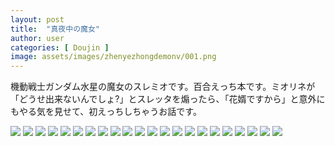 ```yaml
---
layout: post
title:  "真夜中の魔女"
author: user
categories: [ Doujin ]
image: assets/images/zhenyezhongdemonv/001.png
---
```


機動戦士ガンダム水星の魔女のスレミオです。百合えっち本です。ミオリネが「どうせ出来ないんでしょ?」とスレッタを煽ったら、「花婿ですから」と意外にもやる気を見せて、初えっちしちゃうお話です。

![](../assets/images/zhenyezhongdemonv/001.png)
![](../assets/images/zhenyezhongdemonv/002.png)
![](../assets/images/zhenyezhongdemonv/003.png)
![](../assets/images/zhenyezhongdemonv/004.png)
![](../assets/images/zhenyezhongdemonv/005.png)
![](../assets/images/zhenyezhongdemonv/006.png)
![](../assets/images/zhenyezhongdemonv/007.png)
![](../assets/images/zhenyezhongdemonv/008.png)
![](../assets/images/zhenyezhongdemonv/009.png)
![](../assets/images/zhenyezhongdemonv/010.png)
![](../assets/images/zhenyezhongdemonv/011.png)
![](../assets/images/zhenyezhongdemonv/012.png)
![](../assets/images/zhenyezhongdemonv/013.png)
![](../assets/images/zhenyezhongdemonv/014.png)
![](../assets/images/zhenyezhongdemonv/015.png)
![](../assets/images/zhenyezhongdemonv/016.png)
![](../assets/images/zhenyezhongdemonv/017.png)
![](../assets/images/zhenyezhongdemonv/018.png)
![](../assets/images/zhenyezhongdemonv/019.png)
![](../assets/images/zhenyezhongdemonv/020.png)
![](../assets/images/zhenyezhongdemonv/021.png)
![](../assets/images/zhenyezhongdemonv/022.png)